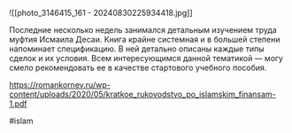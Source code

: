 
![[photo_3146415_161 - 20240830225934418.jpg]]

Последние несколько недель занимался детальным изучением труда муфтия Исмаила Десаи. Книга крайне системная и в большей степени напоминает спецификацию. В ней детально описаны каждые типы сделок и их условия. Всем интересующимся данной тематикой — могу смело рекомендовать ее в качестве стартового учебного пособия.

https://romankornev.ru/wp-content/uploads/2020/05/kratkoe_rukovodstvo_po_islamskim_finansam-1.pdf

#islam 